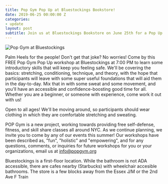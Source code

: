 ```yaml
---
title: Pop Gym Pop Up at Bluestockings Bookstore!
date: 2019-06-25 00:00:00 Z
categories:
- update
layout: post
subtitle: Join us at Bluestockings Bookstore on June 25th for a Pop Up Workshop!
---
```


![Pop Gym at Bluestockings](/assets/bstoxmjuneflyer.jpg)

Palm Heels for the people! Don't get that joke? No worries! Come by this FREE Pop Gym Pop Up workshop at Bluestockings at 7:00 PM to learn some introductory skills that will keep you feeling safe. We'll be covering the basics: stretching, conditioning, technique, and theory, with the hope that participants will leave with some super useful foundations that will aid them in the day-to-day. Mix that in with some sweat and some movement, and you'll have an accessible and confidence-boosting good time for all. Whether you are a beginner, or someone with experience, come work it out with us!

Open to all ages! We'll be moving around, so participants should wear clothing in which they are comfortable stretching and sweating.

POP Gym is a new project, working towards providing free self-defense, fitness, and skill share classes all around NYC. As we continue planning, we invite you to come by any of our events this summer! Our workshops have been described as, "fun", "holistic" and "empowering", and for any questions, comments, or inquiries for future workshops for you or your organizations, email us at info@popgym.org


Bluestockings is a first-floor location. While the bathroom is not ADA accessible, there are cafes nearby (Starbucks) with wheelchair accesible bathrooms. The store is a few blocks away from the Essex J/M or the 2nd Ave F Train


